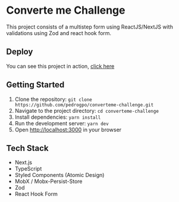 # Converte me Challenge

This project consists of a multistep form using ReactJS/NextJS with validations using Zod and react hook form.

## Deploy

You can see this project in action, [click here](https://converteme-challenge.vercel.app/)

## Getting Started

1. Clone the repository: `git clone https://github.com/pedrogpo/converteme-challenge.git`
2. Navigate to the project directory: `cd converteme-challenge`
3. Install dependencies: `yarn install`
4. Run the development server: `yarn dev`
5. Open [http://localhost:3000](http://localhost:3000) in your browser

## Tech Stack

- Next.js
- TypeScript
- Styled Components (Atomic Design)
- MobX / Mobx-Persist-Store
- Zod
- React Hook Form
